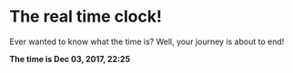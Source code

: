 # The real time clock!

Ever wanted to know what the time is? Well, your journey is about to end!

**The time is Dec 03, 2017, 22:25**